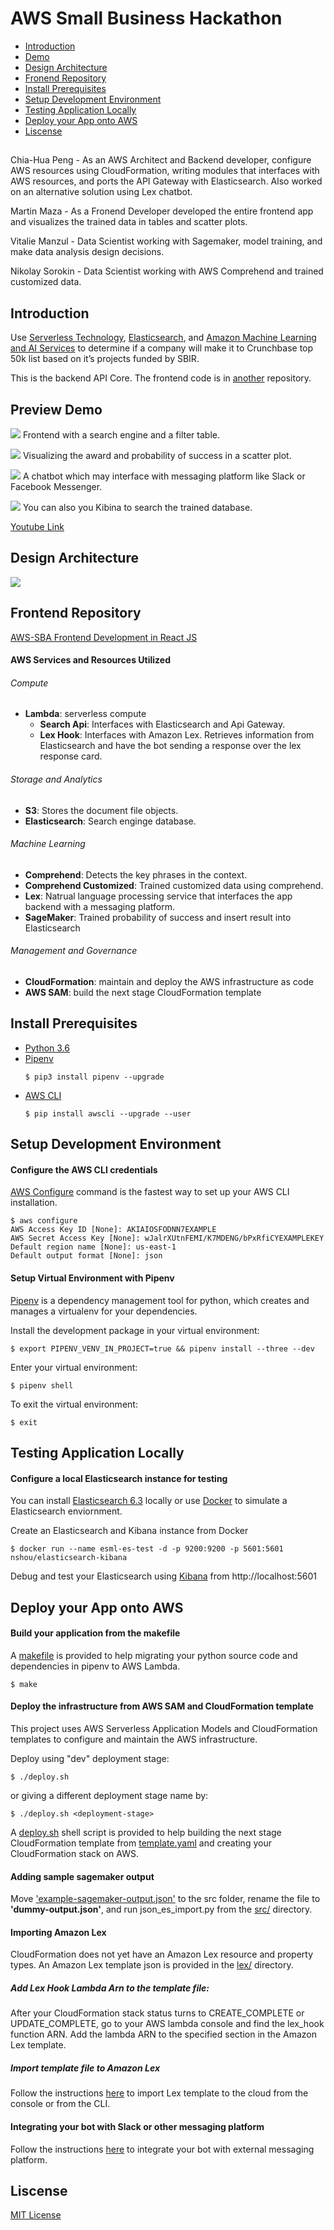 # AWS Small Business Hackathon

- [Introduction](##Introduction)
- [Demo](#Preview%20Demo)
- [Design Architecture](##Design%20Architecture)
- [Fronend Repository](##Frontend%20Repository)
- [Install Prerequisites](##Install%20Prerequisites)
- [Setup Development Environment](##Setup%20Development%20Environment)
- [Testing Application Locally](##Testing%20Application%20Locally)
- [Deploy your App onto AWS](##Deploy%20your%20App%20onto%20AWS)
- [Liscense](##Liscense)

##

Chia-Hua Peng - As an AWS Architect and Backend developer, configure AWS resources using CloudFormation, writing modules that interfaces with AWS resources, and ports the API Gateway with Elasticsearch. Also worked on an alternative solution using Lex chatbot.

Martin Maza - As a Fronend Developer developed the entire frontend app and visualizes the trained data in tables and scatter plots.

Vitalie Manzul - Data Scientist working with Sagemaker, model training, and make data analysis design decisions.

Nikolay Sorokin - Data Scientist working with AWS Comprehend and trained customized data.

## Introduction

Use [Serverless Technology](https://aws.amazon.com/lambda/), [Elasticsearch](https://www.elastic.co/), and [Amazon Machine Learning and AI Services](https://aws.amazon.com/machine-learning/) to determine if a company will make it to Crunchbase top 50k list based on it’s projects funded by SBIR.

This is the backend API Core. The frontend code is in [another](https://github.com/87maza/aws-sba) repository.

## Preview Demo

![](images/sba-frontend.png)
Frontend with a search engine and a filter table.

![](images/sba-frontend2.png)
Visualizing the award and probability of success in a scatter plot.

![](images/bot.gif)
A chatbot which may interface with messaging platform like Slack or Facebook Messenger.

![](images/sba-es.png)
You can also you Kibina to search the trained database.

[Youtube Link](https://youtu.be/ogVCPvJj3fU)

## Design Architecture

![](images/sba-architect.png)

## Frontend Repository

[AWS-SBA Frontend Development in React JS](https://github.com/87maza/aws-sba)

#### AWS Services and Resources Utilized

###### Compute
* **Lambda**: serverless compute
    * **Search Api**: Interfaces with Elasticsearch and Api Gateway.
    * **Lex Hook**: Interfaces with Amazon Lex. Retrieves information from Elasticsearch and have the bot sending a response over the lex response card.

###### Storage and Analytics
* **S3**: Stores the document file objects.
* **Elasticsearch**: Search enginge database.

###### Machine Learning
* **Comprehend**: Detects the key phrases in the context. 
* **Comprehend Customized**: Trained customized data using comprehend.
* **Lex**: Natrual language processing service that interfaces the app backend with a messaging platform.
* **SageMaker**: Trained probability of success and insert result into Elasticsearch

###### Management and Governance
* **CloudFormation**: maintain and deploy the AWS infrastructure as code
* **AWS SAM**: build the next stage CloudFormation template

## Install Prerequisites

- [Python 3.6](https://www.python.org/downloads/)
- [Pipenv](https://github.com/pypa/pipenv)
    ```
    $ pip3 install pipenv --upgrade
    ```
- [AWS CLI](https://docs.aws.amazon.com/cli/latest/userguide/cli-chap-install.html) 
    ```
    $ pip install awscli --upgrade --user
    ```

## Setup Development Environment

#### Configure the AWS CLI credentials

[AWS Configure](https://docs.aws.amazon.com/cli/latest/userguide/cli-chap-configure.html) command is the fastest way to set up your AWS CLI installation.

```
$ aws configure
AWS Access Key ID [None]: AKIAIOSFODNN7EXAMPLE
AWS Secret Access Key [None]: wJalrXUtnFEMI/K7MDENG/bPxRfiCYEXAMPLEKEY
Default region name [None]: us-east-1
Default output format [None]: json
```

#### Setup Virtual Environment with Pipenv

[Pipenv](https://github.com/pypa/pipenv) is a dependency management tool for python, which creates and manages a virtualenv for your dependencies.

Install the development package in your virtual environment:
```
$ export PIPENV_VENV_IN_PROJECT=true && pipenv install --three --dev
```

Enter your virtual environment:
```
$ pipenv shell
```

To exit the virtual environment:
```
$ exit
```

## Testing Application Locally

#### Configure a  local Elasticsearch instance for testing
You can install [Elasticsearch 6.3](https://www.elastic.co/guide/en/elasticsearch/reference/6.3/install-elasticsearch.html) locally or use [Docker](https://hub.docker.com/r/nshou/elasticsearch-kibana/) to simulate a Elasticsearch enviornment.

Create an Elasticsearch and Kibana instance from Docker
```
$ docker run --name esml-es-test -d -p 9200:9200 -p 5601:5601 nshou/elasticsearch-kibana
```

Debug and test your Elasticsearch using [Kibana](https://www.elastic.co/products/kibana) from http://localhost:5601

## Deploy your App onto AWS

#### Build your application from the makefile
A [makefile](makefile) is provided to help migrating your python source code and dependencies in pipenv to AWS Lambda.
```
$ make
```

#### Deploy the infrastructure from AWS SAM and CloudFormation template
This project uses AWS Serverless Application Models and CloudFormation templates to configure and maintain the AWS infrastructure.

Deploy using "dev" deployment stage:
```
$ ./deploy.sh
```

or giving a different deployment stage name by:

```
$ ./deploy.sh <deployment-stage>
```

A [deploy.sh](deploy.sh) shell script is provided to help building the next stage CloudFormation template from [template.yaml](template.yaml) and creating your CloudFormation stack on AWS.

#### Adding sample sagemaker output

Move ['example-sagemaker-output.json'](/example-sagemaker-output.json) to the src folder, rename the file to **'dummy-output.json'**, and run json_es_import.py from the [src/](/src) directory.

#### Importing Amazon Lex 

CloudFormation does not yet have an Amazon Lex resource and property types. An Amazon Lex template json is provided in the [lex/](/lex) directory. 

##### Add Lex Hook Lambda Arn to the template file:

After your CloudFormation stack status turns to CREATE_COMPLETE or UPDATE_COMPLETE, go to your AWS lambda console and find the lex_hook function ARN. Add the lambda ARN to the specified section in the Amazon Lex template.

##### Import template file to Amazon Lex

Follow the instructions [here](https://docs.aws.amazon.com/lex/latest/dg/import-export-lex.html) to import Lex template to the cloud from the console or from the CLI.

#### Integrating your bot with Slack or other messaging platform

Follow the instructions [here](https://docs.aws.amazon.com/lex/latest/dg/slack-bot-association.html) to integrate your bot with external messaging platform.

## Liscense

[MIT License](LICENSE)

